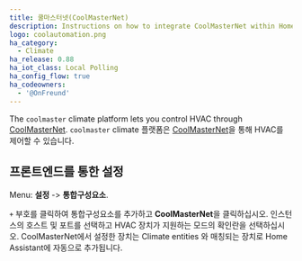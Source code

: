 ```yaml
---
title: 쿨마스터넷(CoolMasterNet)
description: Instructions on how to integrate CoolMasterNet within Home Assistant.
logo: coolautomation.png
ha_category:
  - Climate
ha_release: 0.88
ha_iot_class: Local Polling
ha_config_flow: true
ha_codeowners:
  - '@OnFreund'
---
```


The `coolmaster` climate platform lets you control HVAC through [CoolMasterNet](https://coolautomation.com/products/coolmasternet/).
`coolmaster` climate 플랫폼은 [CoolMasterNet](https://coolautomation.com/products/coolmasternet/)을 통해 HVAC를 제어할 수 있습니다.

## 프론트엔드를 통한 설정

Menu: **설정** -> **통합구성요소**.

`+` 부호를 클릭하여 통합구성요소를 추가하고 **CoolMasterNet**을 클릭하십시오.
인스턴스의 호스트 및 포트를 선택하고 HVAC 장치가 지원하는 모드의 확인란을 선택하십시오. CoolMasterNet에서 설정한 장치는 Climate entities 와 매칭되는 장치로 Home Assistant에 자동으로 추가됩니다.
